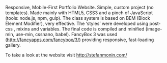 Responsive, Mobile-First Portfolio Website. Simple, custom project (no templates). Made mainly with HTML5, CSS3 and a pinch of JavaScript (tools: node.js, npm, gulp). The class system is based on BEM (Block Element Modifier), very effective. The ‘styles’ were developed using post-css , mixins and variables. The final code is compiled and minified (image-min, use-min, cssnano, babel). 
FancyBox 3 was used (http://fancyapps.com/fancybox/3/) providing responsive, fast-loading gallery.  

To take a look at the website visit http://stefanmonin.com/
